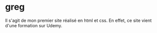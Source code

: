 # greg
Il s'agit de mon premier site réalisé en html et css. En effet, ce site vient d'une formation sur Udemy.

